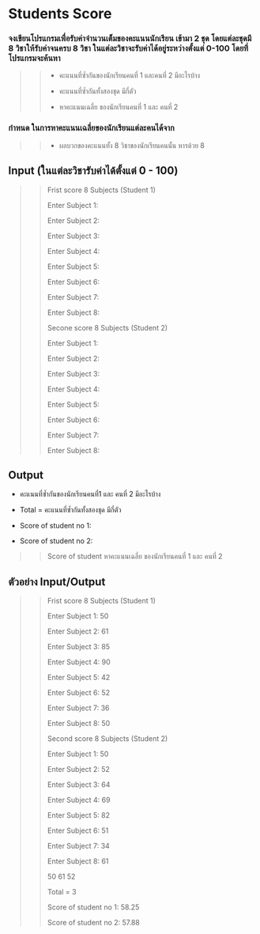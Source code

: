 # Students Score
### จงเขียนโปรแกรมเพื่อรับค่าจำนวนเต็มของคะแนนนักเรียน เข้ามา 2 ชุด โดยแต่ละชุดมี 8 วิชาให้รับค่าจนครบ 8 วิชา ในแต่ละวิชาจะรับค่าได้อยู่ระหว่างตั้งแต่ 0-100 โดยที่โปรแกรมจะค้นหา
>> -	คะแนนที่ซ้ำกันของนักเรียนคนที่ 1 และคนที่ 2 มีอะไรบ้าง
>>
>> -	คะแนนที่ซ้ำกันทั้งสองชุด มีกี่ตัว
>>
>> -   หาคะแนนเฉลี่ย ของนักเรียนคนที่ 1 และ คนที่ 2

### กำหนด ในการหาคะแนนเฉลี่ยของนักเรียนแต่ละคนได้จาก
>> - ผลบวกของคะแนนทั้ง 8 วิชาของนักเรียนคนนั้น หารด้วย 8  
## Input (ในแต่ละวิชารับค่าได้ตั้งแต่ 0 - 100)
>> Frist score 8 Subjects (Student 1)
>>
>> Enter Subject 1: 
>>
>> Enter Subject 2: 
>>
>> Enter Subject 3: 
>>
>> Enter Subject 4: 
>> 
>> Enter Subject 5: 
>>
>> Enter Subject 6: 
>>
>> Enter Subject 7: 
>>
>> Enter Subject 8:
>>
>> Secone score 8 Subjects (Student 2)
>>
>> Enter Subject 1: 
>>
>> Enter Subject 2: 
>>
>> Enter Subject 3: 
>>
>> Enter Subject 4: 
>> 
>> Enter Subject 5: 
>>
>> Enter Subject 6: 
>>
>> Enter Subject 7: 
>>
>> Enter Subject 8:

## Output
-	คะแนนที่ซ้ำกันของนักเรียนคนที่1 และ คนที่ 2 มีอะไรบ้าง
-	Total = คะแนนที่ซ้ำกันทั้งสองชุด มีกี่ตัว
-	Score of student no 1:

- Score of student no 2:			
>> Score of student หาคะแนนเฉลี่ย ของนักเรียนคนที่ 1 และ คนที่ 2
## ตัวอย่าง Input/Output 
>> Frist score 8 Subjects (Student 1)
>>
>>Enter Subject 1: 50
>>
>>Enter Subject 2: 61
>>
>> Enter Subject 3: 85
>>
>> Enter Subject 4: 90
>>
>> Enter Subject 5: 42
>>
>>Enter Subject 6: 52
>>
>>Enter Subject 7: 36
>>
>>Enter Subject 8: 50
>>
>>
>> Second score 8 Subjects (Student 2)
>>
>>Enter Subject 1: 50
>>
>>Enter Subject 2: 52
>>
>>Enter Subject 3: 64
>>
>>Enter Subject 4: 69
>>
>>Enter Subject 5: 82
>>
>>Enter Subject 6: 51
>>
>>Enter Subject 7: 34
>>
>>Enter Subject 8: 61
>>
>>50 61 52
>>
>>Total = 3
>>
>>Score of student no 1: 58.25
>>
>>Score of student no 2: 57.88








